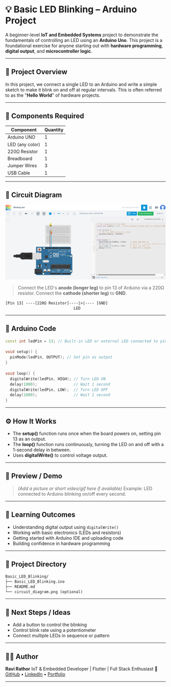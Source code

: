 # 💡 Basic LED Blinking – Arduino Project

A beginner-level **IoT and Embedded Systems** project to demonstrate the fundamentals of controlling an LED using an **Arduino Uno**. This project is a foundational exercise for anyone starting out with **hardware programming**, **digital output**, and **microcontroller logic**.

---

## 📌 Project Overview

In this project, we connect a single LED to an Arduino and write a simple sketch to make it blink on and off at regular intervals. This is often referred to as the "**Hello World**" of hardware projects.

---

## 🔧 Components Required

| Component       | Quantity |
| --------------- | -------- |
| Arduino UNO     | 1        |
| LED (any color) | 1        |
| 220Ω Resistor   | 1        |
| Breadboard      | 1        |
| Jumper Wires    | 3        |
| USB Cable       | 1        |

---

## 🧠 Circuit Diagram
![Circuit Diagram](circuit_diagram.png)
> Connect the LED's **anode (longer leg)** to pin 13 of Arduino via a 220Ω resistor.
> Connect the **cathode (shorter leg)** to **GND**.

```
[Pin 13] ----[220Ω Resistor]----|>|---- [GND]
                              LED
```

---

## 📄 Arduino Code

```cpp
const int ledPin = 13; // Built-in LED or external LED connected to pin 13

void setup() {
  pinMode(ledPin, OUTPUT); // Set pin as output
}

void loop() {
  digitalWrite(ledPin, HIGH); // Turn LED ON
  delay(1000);                // Wait 1 second
  digitalWrite(ledPin, LOW);  // Turn LED OFF
  delay(1000);                // Wait 1 second
}
```

---

## ⚙️ How It Works

* The **setup()** function runs once when the board powers on, setting pin 13 as an output.
* The **loop()** function runs continuously, turning the LED on and off with a 1-second delay in between.
* Uses **digitalWrite()** to control voltage output.

---

## 📸 Preview / Demo

> *(Add a picture or short video/gif here if available)*
> Example: LED connected to Arduino blinking on/off every second.

---

## 🎯 Learning Outcomes

* Understanding digital output using `digitalWrite()`
* Working with basic electronics (LEDs and resistors)
* Getting started with Arduino IDE and uploading code
* Building confidence in hardware programming

---

## 📁 Project Directory

```
Basic_LED_Blinking/
├── Basic_LED_Blinking.ino
├── README.md
└── circuit_diagram.png (optional)
```

---

## 🧠 Next Steps / Ideas

* Add a button to control the blinking
* Control blink rate using a potentiometer
* Connect multiple LEDs in sequence or pattern

---

## 👨‍💻 Author

**Ravi Rathor**
IoT & Embedded Developer | Flutter | Full Stack Enthusiast
🔗 [GitHub](#) • [LinkedIn](#) • [Portfolio](#)

---

